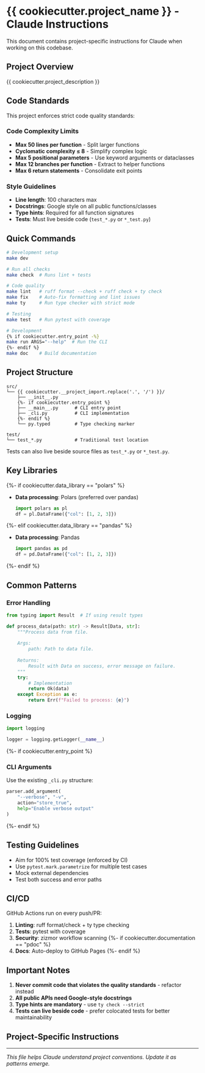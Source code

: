 # {{ cookiecutter.project_name }} - Claude Instructions

This document contains project-specific instructions for Claude when working on this codebase.

## Project Overview

{{ cookiecutter.project_description }}

## Code Standards

This project enforces strict code quality standards:

### Code Complexity Limits
- **Max 50 lines per function** - Split larger functions
- **Cyclomatic complexity ≤ 8** - Simplify complex logic  
- **Max 5 positional parameters** - Use keyword arguments or dataclasses
- **Max 12 branches per function** - Extract to helper functions
- **Max 6 return statements** - Consolidate exit points

### Style Guidelines
- **Line length**: 100 characters max
- **Docstrings**: Google style on all public functions/classes
- **Type hints**: Required for all function signatures
- **Tests**: Must live beside code (`test_*.py` or `*_test.py`)

## Quick Commands

```bash
# Development setup
make dev

# Run all checks
make check  # Runs lint + tests

# Code quality
make lint   # ruff format --check + ruff check + ty check
make fix    # Auto-fix formatting and lint issues
make ty     # Run type checker with strict mode

# Testing
make test   # Run pytest with coverage

# Development
{% if cookiecutter.entry_point -%}
make run ARGS="--help"  # Run the CLI
{%- endif %}
make doc    # Build documentation
```

## Project Structure

```
src/
└── {{ cookiecutter.__project_import.replace('.', '/') }}/
    ├── __init__.py
    {%- if cookiecutter.entry_point %}
    ├── __main__.py      # CLI entry point
    ├── _cli.py          # CLI implementation
    {%- endif %}
    └── py.typed         # Type checking marker

test/
└── test_*.py            # Traditional test location
```

Tests can also live beside source files as `test_*.py` or `*_test.py`.

## Key Libraries

{%- if cookiecutter.data_library == "polars" %}
- **Data processing**: Polars (preferred over pandas)
  ```python
  import polars as pl
  df = pl.DataFrame({"col": [1, 2, 3]})
  ```
{%- elif cookiecutter.data_library == "pandas" %}
- **Data processing**: Pandas
  ```python
  import pandas as pd
  df = pd.DataFrame({"col": [1, 2, 3]})
  ```
{%- endif %}

## Common Patterns

### Error Handling
```python
from typing import Result  # If using result types

def process_data(path: str) -> Result[Data, str]:
    """Process data from file.
    
    Args:
        path: Path to data file.
        
    Returns:
        Result with Data on success, error message on failure.
    """
    try:
        # Implementation
        return Ok(data)
    except Exception as e:
        return Err(f"Failed to process: {e}")
```

### Logging
```python
import logging

logger = logging.getLogger(__name__)
```

{%- if cookiecutter.entry_point %}

### CLI Arguments
Use the existing `_cli.py` structure:
```python
parser.add_argument(
    "--verbose", "-v",
    action="store_true",
    help="Enable verbose output"
)
```
{%- endif %}

## Testing Guidelines

- Aim for 100% test coverage (enforced by CI)
- Use `pytest.mark.parametrize` for multiple test cases
- Mock external dependencies
- Test both success and error paths

## CI/CD

GitHub Actions run on every push/PR:
1. **Linting**: ruff format/check + ty type checking
2. **Tests**: pytest with coverage
3. **Security**: zizmor workflow scanning
{%- if cookiecutter.documentation == "pdoc" %}
4. **Docs**: Auto-deploy to GitHub Pages
{%- endif %}

## Important Notes

1. **Never commit code that violates the quality standards** - refactor instead
2. **All public APIs need Google-style docstrings**
3. **Type hints are mandatory** - use `ty check --strict`
4. **Tests can live beside code** - prefer colocated tests for better maintainability

## Project-Specific Instructions

<!-- Add any project-specific Claude instructions here -->

---
*This file helps Claude understand project conventions. Update it as patterns emerge.*